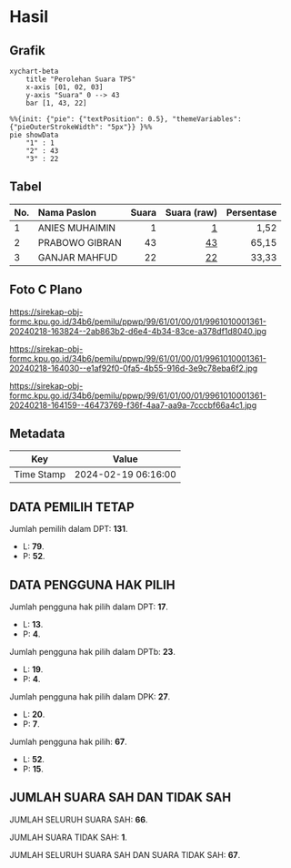 # Hasil

## Grafik

```mermaid
xychart-beta
    title "Perolehan Suara TPS"
    x-axis [01, 02, 03]
    y-axis "Suara" 0 --> 43
    bar [1, 43, 22]
```

```mermaid
%%{init: {"pie": {"textPosition": 0.5}, "themeVariables": {"pieOuterStrokeWidth": "5px"}} }%%
pie showData
    "1" : 1
    "2" : 43
    "3" : 22
```

## Tabel

| No. | Nama Paslon    | Suara | Suara (raw) | Persentase |
|:--- |:-------------- | -----:| -----------:| ----------:|
| 1   | ANIES MUHAIMIN | 1     | [1][p-1]    | 1,52       |
| 2   | PRABOWO GIBRAN | 43    | [43][p-2]   | 65,15      |
| 3   | GANJAR MAHFUD  | 22    | [22][p-3]   | 33,33      |


[p-1]: https://github.com/gigit-pemilu/pemilu-2024-99-luar-negeri/blob/main/pilpres/hitung-suara/sub/99-luar-negeri/sub/61-kota-kinabalu-malaysia/sub/01-kota-kinabalu-malaysia/sub/0001-kota-kinabalu-malaysia/sub/361-ksk-350/sub/paslon-1.txt
[p-2]: https://github.com/gigit-pemilu/pemilu-2024-99-luar-negeri/blob/main/pilpres/hitung-suara/sub/99-luar-negeri/sub/61-kota-kinabalu-malaysia/sub/01-kota-kinabalu-malaysia/sub/0001-kota-kinabalu-malaysia/sub/361-ksk-350/sub/paslon-2.txt
[p-3]: https://github.com/gigit-pemilu/pemilu-2024-99-luar-negeri/blob/main/pilpres/hitung-suara/sub/99-luar-negeri/sub/61-kota-kinabalu-malaysia/sub/01-kota-kinabalu-malaysia/sub/0001-kota-kinabalu-malaysia/sub/361-ksk-350/sub/paslon-3.txt

## Foto C Plano

https://sirekap-obj-formc.kpu.go.id/34b6/pemilu/ppwp/99/61/01/00/01/9961010001361-20240218-163824--2ab863b2-d6e4-4b34-83ce-a378df1d8040.jpg

https://sirekap-obj-formc.kpu.go.id/34b6/pemilu/ppwp/99/61/01/00/01/9961010001361-20240218-164030--e1af92f0-0fa5-4b55-916d-3e9c78eba6f2.jpg

https://sirekap-obj-formc.kpu.go.id/34b6/pemilu/ppwp/99/61/01/00/01/9961010001361-20240218-164159--46473769-f36f-4aa7-aa9a-7cccbf66a4c1.jpg


## Metadata

| Key        | Value               |
| ---------- | ------------------- |
| Time Stamp | 2024-02-19 06:16:00 |


## DATA PEMILIH TETAP

Jumlah pemilih dalam DPT: **131**.
 * L: **79**.
 * P: **52**.

## DATA PENGGUNA HAK PILIH

Jumlah pengguna hak pilih dalam DPT: **17**.
 * L: **13**.
 * P: **4**.

Jumlah pengguna hak pilih dalam DPTb: **23**.
 * L: **19**.
 * P: **4**.

Jumlah pengguna hak pilih dalam DPK: **27**.
 * L: **20**.
 * P: **7**.

Jumlah pengguna hak pilih: **67**.
 * L: **52**.
 * P: **15**.

## JUMLAH SUARA SAH DAN TIDAK SAH

JUMLAH SELURUH SUARA SAH: **66**.

JUMLAH SUARA TIDAK SAH: **1**.

JUMLAH SELURUH SUARA SAH DAN SUARA TIDAK SAH: **67**.


